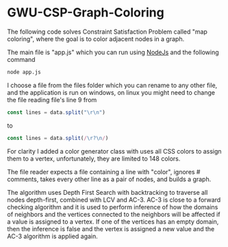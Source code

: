 # GWU-CSP-Graph-Coloring
The following code solves Constraint Satisfaction Problem called  "map coloring", where the goal is to color adjacent nodes in a graph.

The main file is "app.js" which you can run using  [NodeJs](https://nodejs.dev/) and the following command 

```sh
node app.js
```

I choose a file from the files folder which you can rename to any other file, and the application is run on windows, on linux you might need to change the file reading file's line 9 from 
```js
const lines = data.split("\r\n")

```
to
```js
const lines = data.split(/\r?\n/)
```
For clarity I added a color generator class with uses all CSS colors to assign them to a vertex, unfortunately, they are limited to 148 colors.

The file reader expects a file containing a line with "color", ignores # comments, takes every other line as a pair of nodes, and builds a graph.
 
The algorithm uses Depth First Search with backtracking to traverse all nodes depth-first, combined with LCV and AC-3. AC-3 is close to a forward checking algorithm and it is used to perform inference of how the domains of neighbors and the vertices connected to the neighbors will be affected if a value is assigned to a vertex. If one of the vertices has an empty domain, then the inference is false and the vertex is assigned a new value and the AC-3 algorithm is applied again.
